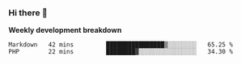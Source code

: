 ### Hi there 👋


**Weekly development breakdown**

<!--START_SECTION:waka-->
```text
Markdown   42 mins         ████████████████▒░░░░░░░░   65.25 % 
PHP        22 mins         ████████▓░░░░░░░░░░░░░░░░   34.30 % 
```
<!--END_SECTION:waka-->
